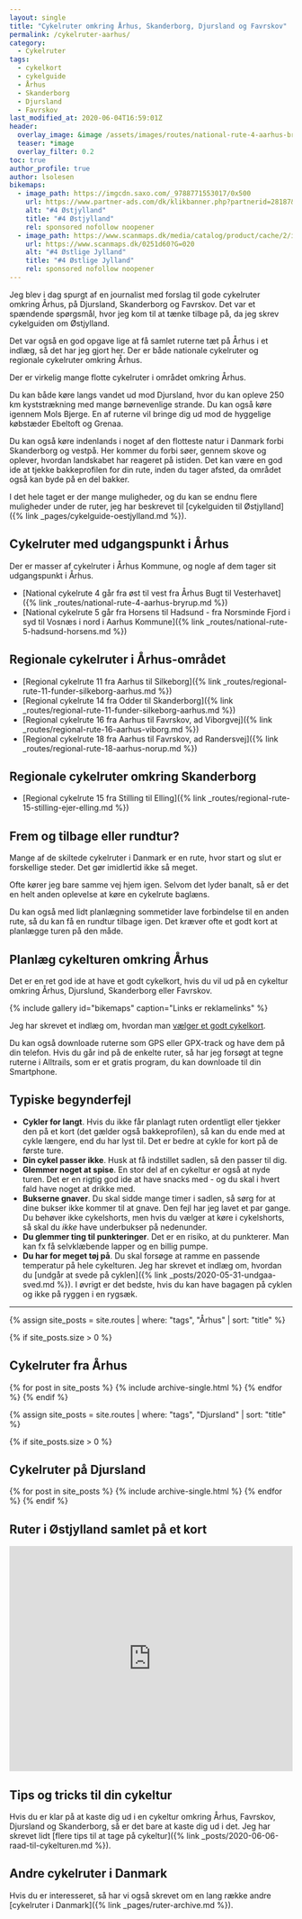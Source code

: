 ```yaml
---
layout: single
title: "Cykelruter omkring Århus, Skanderborg, Djursland og Favrskov"
permalink: /cykelruter-aarhus/
category:
  - Cykelruter
tags:
  - cykelkort
  - cykelguide
  - Århus
  - Skanderborg
  - Djursland
  - Favrskov
last_modified_at: 2020-06-04T16:59:01Z
header:
  overlay_image: &image /assets/images/routes/national-rute-4-aarhus-bryrup.jpg
  teaser: *image
  overlay_filter: 0.2
toc: true
author_profile: true
author: lsolesen
bikemaps:
  - image_path: https://imgcdn.saxo.com/_9788771553017/0x500
    url: https://www.partner-ads.com/dk/klikbanner.php?partnerid=28187&bannerid=43264&htmlurl=https://www.saxo.com/dk/cykelkortserie-danmark-4-oestjylland_ukendt_9788771553017
    alt: "#4 Østjylland"
    title: "#4 Østjylland"
    rel: sponsored nofollow noopener
  - image_path: https://www.scanmaps.dk/media/catalog/product/cache/2/image/650x650/9df78eab33525d08d6e5fb8d27136e95/_/s/_stlige_jylland_forside.jpg
    url: https://www.scanmaps.dk/0251d60?G=020
    alt: "#4 Østlige Jylland"
    title: "#4 Østlige Jylland"
    rel: sponsored nofollow noopener
---
```


Jeg blev i dag spurgt af en journalist med forslag til gode cykelruter omkring Århus, på Djursland, Skanderborg og Favrskov. Det var et spændende spørgsmål, hvor jeg kom til at tænke tilbage på, da jeg skrev cykelguiden om Østjylland.

Det var også en god opgave lige at få samlet ruterne tæt på Århus i et indlæg, så det har jeg gjort her. Der er både nationale cykelruter og regionale cykelruter omkring Århus.

Der er virkelig mange flotte cykelruter i området omkring Århus. 

Du kan både køre langs vandet ud mod Djursland, hvor du kan opleve 250 km kyststrækning med mange børnevenlige strande. Du kan også køre igennem Mols Bjerge. En af ruterne vil bringe dig ud mod de hyggelige købstæder Ebeltoft og Grenaa.

Du kan også køre indenlands i noget af den flotteste natur i Danmark forbi Skanderborg og vestpå. Her kommer du forbi søer, gennem skove og oplever, hvordan landskabet har reageret på istiden. Det kan være en god ide at tjekke bakkeprofilen for din rute, inden du tager afsted, da området også kan byde på en del bakker.

I det hele taget er der mange muligheder, og du kan se endnu flere muligheder under de ruter, jeg har beskrevet til [cykelguiden til Østjylland]({% link _pages/cykelguide-oestjylland.md %}).

## Cykelruter med udgangspunkt i Århus

Der er masser af cykelruter i Århus Kommune, og nogle af dem tager sit udgangspunkt i Århus.

- [National cykelrute 4 går fra øst til vest fra Århus Bugt til Vesterhavet]({% link _routes/national-rute-4-aarhus-bryrup.md %})
- [National cykelrute 5 går fra Horsens til Hadsund - fra Norsminde Fjord i syd til Vosnæs i nord i Aarhus Kommune]({% link _routes/national-rute-5-hadsund-horsens.md %})

## Regionale cykelruter i Århus-området

- [Regional cykelrute 11 fra Aarhus til Silkeborg]({% link _routes/regional-rute-11-funder-silkeborg-aarhus.md %})
- [Regional cykelrute 14 fra Odder til Skanderborg]({% link _routes/regional-rute-11-funder-silkeborg-aarhus.md %})
- [Regional cykelrute 16 fra Aarhus til Favrskov, ad Viborgvej]({% link _routes/regional-rute-16-aarhus-viborg.md %})
- [Regional cykelrute 18 fra Aarhus til Favrskov, ad Randersvej]({% link _routes/regional-rute-18-aarhus-norup.md %})

## Regionale cykelruter omkring Skanderborg

- [Regional cykelrute 15 fra Stilling til Elling]({% link _routes/regional-rute-15-stilling-ejer-elling.md %})

## Frem og tilbage eller rundtur?

Mange af de skiltede cykelruter i Danmark er en rute, hvor start og slut er forskellige steder. Det gør imidlertid ikke så meget. 

Ofte kører jeg bare samme vej hjem igen. Selvom det lyder banalt, så er det en helt anden oplevelse at køre en cykelrute baglæns.

Du kan også med lidt planlægning sommetider lave forbindelse til en anden rute, så du kan få en rundtur tilbage igen. Det kræver ofte et godt kort at planlægge turen på den måde.

## Planlæg cykelturen omkring Århus

Det er en ret god ide at have et godt cykelkort, hvis du vil ud på en cykeltur omkring Århus, Djurslund, Skanderborg eller Favrskov.

{% include gallery id="bikemaps" caption="Links er reklamelinks" %}

Jeg har skrevet et indlæg om, hvordan man [vælger et godt cykelkort](/cykelkort/).

Du kan også downloade ruterne som GPS eller GPX-track og have dem på din telefon. Hvis du går ind på de enkelte ruter, så har jeg forsøgt at tegne ruterne i Alltrails, som er et gratis program, du kan downloade til din Smartphone.

## Typiske begynderfejl

- **Cykler for langt**. Hvis du ikke får planlagt ruten ordentligt eller tjekker den på et kort (det gælder også bakkeprofilen), så kan du ende med at cykle længere, end du har lyst til. Det er bedre at cykle for kort på de første ture.
- **Din cykel passer ikke**. Husk at få indstillet sadlen, så den passer til dig.
- **Glemmer noget at spise**. En stor del af en cykeltur er også at nyde turen. Det er en rigtig god ide at have snacks med - og du skal i hvert fald have noget at drikke med.
- **Bukserne gnaver**. Du skal sidde mange timer i sadlen, så sørg for at dine bukser ikke kommer til at gnave. Den fejl har jeg lavet et par gange. Du behøver ikke cykelshorts, men hvis du vælger at køre i cykelshorts, så skal du _ikke_ have underbukser på nedenunder.
- **Du glemmer ting til punkteringer**. Det er en risiko, at du punkterer. Man kan fx få selvklæbende lapper og en billig pumpe.
- **Du har for meget tøj på**. Du skal forsøge at ramme en passende temperatur på hele cykelturen. Jeg har skrevet et indlæg om, hvordan du [undgår at svede på cyklen]({% link _posts/2020-05-31-undgaa-sved.md %}). I øvrigt er det bedste, hvis du kan have bagagen på cyklen og ikke på ryggen i en rygsæk.

***

{% assign site_posts = site.routes | where: "tags", "Århus" | sort: "title" %}

{% if site_posts.size > 0 %}
## Cykelruter fra Århus
  {% for post in site_posts %}
    {% include archive-single.html %}
  {% endfor %}
{% endif %}

{% assign site_posts = site.routes | where: "tags", "Djursland" | sort: "title" %}

{% if site_posts.size > 0 %}
## Cykelruter på Djursland
  {% for post in site_posts %}
    {% include archive-single.html %}
  {% endfor %}
{% endif %}

## Ruter i Østjylland samlet på et kort

<iframe class="alltrails" src="https://www.alltrails.com/widget/list/ostjylland--3?u=m" width="100%" height="400" frameborder="0" scrolling="no" marginheight="0" marginwidth="0" title="AllTrails: Trail Guides and Maps for Hiking, Camping, and Running"></iframe>

## Tips og tricks til din cykeltur

Hvis du er klar på at kaste dig ud i en cykeltur omkring Århus, Favrskov, Djursland og Skanderborg, så er det bare at kaste dig ud i det. Jeg har skrevet lidt [flere tips til at tage på cykeltur]({% link _posts/2020-06-06-raad-til-cykelturen.md %}).

## Andre cykelruter i Danmark

Hvis du er interesseret, så har vi også skrevet om en lang række andre [cykelruter i Danmark]({% link _pages/ruter-archive.md %}).
